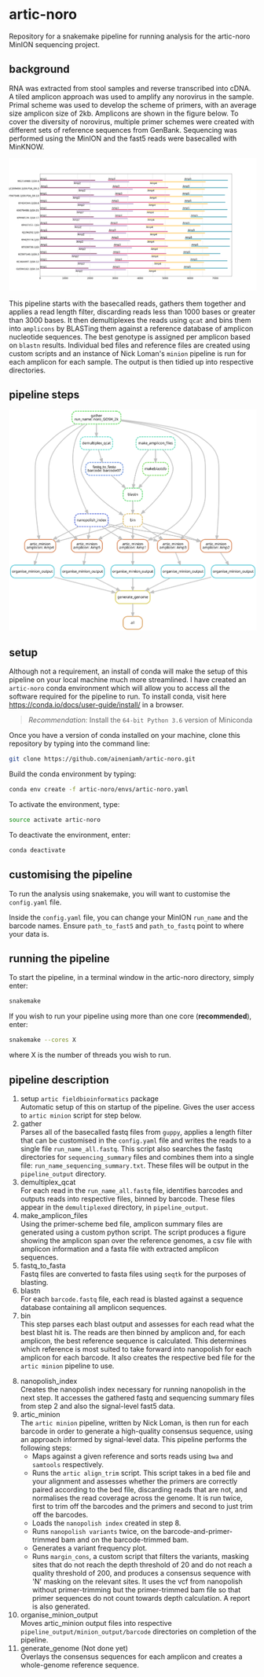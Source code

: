 # artic-noro

Repository for a snakemake pipeline for running analysis for the artic-noro MinION sequencing project.

## background

RNA was extracted from stool samples and reverse transcribed into cDNA. A tiled amplicon approach was used to amplify any norovirus in the sample. Primal scheme was used to develop the scheme of primers, with an average size amplicon size of 2kb. Amplicons are shown in the figure below. To cover the diversity of norovirus, multiple primer schemes were created with different sets of reference sequences from GenBank. Sequencing was performed using the MinION and the fast5 reads were basecalled with MinKNOW. 

<img src="https://github.com/aineniamh/artic-noro/blob/master/primer-schemes/noro2kb/V2/noro2kb.amplicons.png">

This pipeline starts with the basecalled reads, gathers them together and applies a read length filter, discarding reads less than 1000 bases or greater than 3000 bases. It then demultiplexes the reads using ``qcat`` and bins them into ``amplicons`` by BLASTing them against a reference database of amplicon nucleotide sequences. The best genotype is assigned per amplicon based on ``blastn`` results. Individual bed files and reference files are created using custom scripts and an instance of Nick Loman's ``minion`` pipeline is run for each amplicon for each sample. The output is then tidied up into respective directories.

## pipeline steps

<img src="https://github.com/aineniamh/artic-noro/blob/master/dag.svg">

## setup

Although not a requirement, an install of conda will make the setup of this pipeline on your local machine much more streamlined. I have created an ``artic-noro`` conda environment which will allow you to access all the software required for the pipeline to run. To install conda, visit here https://conda.io/docs/user-guide/install/ in a browser. 

> *Recommendation:* Install the `64-bit Python 3.6` version of Miniconda

Once you have a version of conda installed on your machine, clone this repository by typing into the command line:

```bash
git clone https://github.com/aineniamh/artic-noro.git
```

Build the conda environment by typing:

```bash
conda env create -f artic-noro/envs/artic-noro.yaml
```

To activate the environment, type:

```bash
source activate artic-noro
```

To deactivate the environment, enter:

```bash
conda deactivate
```

## customising the pipeline

To run the analysis using snakemake, you will want to customise the ``config.yaml`` file.

Inside the ``config.yaml`` file, you can change your MinION ``run_name`` and the barcode names. Ensure ```path_to_fast5``` and ```path_to_fastq``` point to where your data is.

## running the pipeline

To start the pipeline, in a terminal window in the artic-noro directory, simply enter:

```bash
snakemake
```

If you wish to run your pipeline using more than one core (**recommended**), enter:

```bash
snakemake --cores X
```

where X is the number of threads you wish to run.

## pipeline description

1. setup ``artic fieldbioinformatics`` package \
Automatic setup of this on startup of the pipeline. Gives the user access to ``artic minion`` script for step below.
2. gather \
Parses all of the basecalled fastq files from ``guppy``, applies a length filter that can be customised in the ``config.yaml`` file and writes the reads to a single file ``run_name_all.fastq``. This script also searches the fastq directories for ``sequencing_summary`` files and combines them into a single file: ``run_name_sequencing_summary.txt``. These files will be output in the ``pipeline_output`` directory.
3. demultiplex_qcat \
For each read in the ``run_name_all.fastq`` file, identifies barcodes and outputs reads into respective files, binned by barcode. These files appear in the ``demultiplexed`` directory, in ``pipeline_output``.
4. make_amplicon_files \
Using the primer-scheme bed file, amplicon summary files are generated using a custom python script. The script produces a figure showing the amplicon span over the reference genomes, a csv file with amplicon information and a fasta file with extracted amplicon sequences.
5. fastq_to_fasta \
Fastq files are converted to fasta files using ``seqtk`` for the purposes of blasting.
6. blastn \
For each ``barcode.fastq`` file, each read is blasted against a sequence database containing all amplicon sequences.
7. bin \
This step parses each blast output and assesses for each read what the best blast hit is. The reads are then binned by amplicon and, for each amplicon, the best reference sequence is calculated. This determines which reference is most suited to take forward into nanopolish for each amplicon for each barcode. It also creates the respective bed file for the ``artic minion`` pipeline to use.

<!-- 4. minimap2_index \
Indexes a panel of reference sequences for minimap2.
5. minimap2 \
For each barcode, maps the reads against the panel of reference sequences and produces a ``.paf`` file.
6. find_top_reference \
For each ``barcode``, identifies the reference with the greatest number of reads mapping to it and creates a new reference file ``primer-schemes/noro2kb/V_barcode/barcode.reference.fasta`` and a new bed file ``primer-schemes/noro2kb/V_barcode/barcode.scheme.bed``.
7. minimap_to_top_reference \
Re-maps the reads for each demultiplexed file against their respective top reference and outputs a sam file in ``pipeline_output/best_ref_mapped_reads/``.
8. Quick reference generation \
``samtools`` is used to sort the reads and ``bcftools`` is then used to call variants, normalise for indels and call a quick consensus sequence ``pipeline_output/consensus/{barcode}.cns.fasta``. This consensus sequence is then renamed and saved in ``primer-schemes/noro2kb/V_barcode/`` as ``barcode.reference.fasta``. -->
8. nanopolish_index \
Creates the nanopolish index necessary for running nanopolish in the next step. It accesses the gathered fastq and sequencing summary files from step 2 and also the signal-level fast5 data.
9. artic_minion \
The ``artic minion`` pipeline, written by Nick Loman, is then run for each barcode in order to generate a high-quality consensus sequence, using an approach informed by signal-level data. This pipeline performs the following steps:
    * Maps against a given reference and sorts reads using ``bwa`` and ``samtools`` respectively.
    * Runs the ``artic align_trim`` script. This script takes in a bed file and your alignment and assesses whether the primers are correctly paired according to the bed file, discarding reads that are not, and normalises the read coverage across the genome. It is run twice, first to trim off the barcodes and the primers and second to just trim off the barcodes.
    * Loads the ``nanopolish index`` created in step 8.
    * Runs ``nanopolish variants`` twice, on the barcode-and-primer-trimmed bam and on the barcode-trimmed bam.
    * Generates a variant frequency plot.
    * Runs ``margin_cons``, a custom script that filters the variants, masking sites that do not reach the depth threshold of 20 and do not reach a quality threshold of 200, and produces a consensus sequence with 'N' masking on the relevant sites. It uses the vcf from nanopolish without primer-trimming but the primer-trimmed bam file so that primer sequences do not count towards depth calculation. A report is also generated.
10. organise_minion_output \
Moves artic_minion output files into respective ``pipeline_output/minion_output/barcode`` directories on completion of the pipeline.
11. generate_genome (Not done yet) \
Overlays the consensus sequences for each amplicon and creates a whole-genome reference sequence. 
